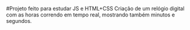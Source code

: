 #Projeto feito para estudar JS e HTML+CSS
Criação de um relógio digital com as horas correndo em tempo real, mostrando também minutos e segundos.